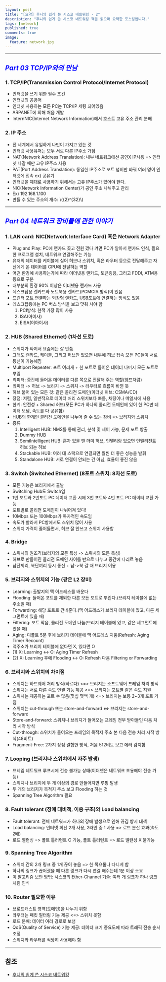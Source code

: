 ```yaml
---
layout: post
title: "[요약] 후니의 쉽게 쓴 시스코 네트워킹 - 2"
description: "후니의 쉽게 쓴 시스코 네트워킹 책을 읽으며 요약한 포스팅입니다."
tags: [network]
published: true
comments: true
image:
  feature: network.jpg
---
```

---

## <span style="color:blue"> *Part 03 TCP/IP와의 만남* </span>
### 1. TCP/IP(Transmission Control Protocol/Internet Protocol)
  - 인터넷을 쓰기 위한 필수 조건
  - 인터넷의 공용어
  - 인터넷 사용하는 모든 PC는 TCP/IP 세팅 되어있음
  - ARPANET에 의해 처음 개발
  - InternNIC(Internet Network Information)에서 호스트 고유 주소 관리 분배

### 2. IP 주소
  - 전 세계에서 유일하게 나만이 가지고 있는 것
  - 인터넷 사용유저는 모두 서로 다른 IP주소 가짐
  - NAT(Network Address Translation): 내부 네트워크에선 공인X IP사용 => 인터넷 나갈 때만 고유 IP주소 사용
  - PAT(Port Address Translation): 동일한 IP주소로 포트 넘버만 바꿔 여러 명이 인터넷에 접속 ex) 공유기
  - 인터넷을 제대로 사용하기 위해서는 고유 IP주소가 있어야 한다.
  - NIC(Network Information Center)가 공인 주소 나눠주고 관리
  - Ex) 192.168.1.100
  - 만들 수 있는 주소의 개수: \\({2}^{32}\\)


---

## <span style="color:blue"> *Part 04 네트워크 장비들에 관한 이야기* </span>
### 1. LAN card: NIC(Network Interface Card) 혹은 Network Adapter
  - Plug and Play: PC에 랜카드 꽂고 전원 껐다 켜면 PC가 알아서 랜카드 인식, 필요한 프로그램 설치, 네트워크 연결해주는 기능
  - 유저의 데이터를 케이블에 실어 허브나 스위치, 혹은 라우터 등으로 전달해주고 자신에게 온 데이터를 CPU에 전달하는 역할
  - 어떤 환경에 사용하는가에 따라 이더넷용 랜카드, 토큰링용, 그리고 FDDI, ATM용 등으로 구분
  - 대부분의 환경 90% 이상은 이더넷용 랜카드 사용
  - 데스크탑용 랜카드와 노트북용 랜카드(PCMCIA 방식)이 있음
  - 프린터 포트 연결하는 외장형 랜카드, USB포트에 연결하는 방식도 있음
  - 데스크탑용에는 PC 버스 방식을 보고 맞춰 사야 함
    1. PCI방식: 현잭 가장 많이 사용
    2. ISA(아이사)
    3. EISA(이아이사)

### 2. HUB (Shared Ethernet) (1차선 도로)
  - 스위치가 싸져서 요즘에는 잘 안씀
  - 그래도 랜카드, 케이블, 그리고 허브만 있으면 내부에 허브 접속 모든 PC들이 서로 통신이 가능해짐
  - Multiport Repeater: 포트 여러개 + 한 포트로 들어온 데이터 나머지 모든 포트로 뿌림
  - 리피터: 중간에 들어온 데이터를 다른 쪽으로 전달해 주는 역할(엠프처럼)
  - 리피터 -> 허브 -> 브리지 -> 스위치 -> 라우터로 흐름이 바뀐 듯
  - 허브 붙어 있는 모든 것: 같은 콜리전 도메인(이더넷 허브: CSMA/CD)
  - 장점: 저렴, 일반적으로 데이터 처리 스위치보다 빠름, 채팅이나 메일시에 사용
  - 한계: 안전성 + Shared 허브(모든 PC가 하나의 콜리전 도메인에 있어 한 PC만 데이터 보냄, 속도를 다 공유함)
  - HUB의 한계인 콜리전 도메인을 나누어 줄 수 있는 장비 => 브리지와 스위치
  - 종류
    1. Intelligent HUB: NMS를 통해 관리, 분석 및 제어 가능, 문제 포트 방출
    2. Dummy HUB
    3. SemiIntelligent HUB: 혼자 있을 땐 더미 허브, 인텔리랑 있으면 인텔리전트 허브 되는 허브
    4. Stackable HUB: 여러 대 스택으로 연결되면 훨씬 더 좋은 성능을 발휘
    5. Standalone HUB: 서로 연결이 안되는 건 아님, 효율이 좋진 않음

### 3. Switch (Switched Ethernet) (8포트 스위치: 8차선 도로)
  - 모든 기능은 브리지에서 출발
  - Switching Hub도 Switch임
  - 1번 포트와 2번포트 PC 데이터 교환 시에 3번 포트와 4번 포트 PC 데이터 교환 가능
  - 포트별로 콜리전 도메인이 나뉘어져 있다!
  - 10Mbps 또는 100Mbps가 독자적인 속도임
  - 속도가 빨라서 PC방에서도 스위치 많이 사용
  - 스위치 가격이 줄어들면서, 허브 잘 안쓰고 스위치 사용함

### 4. Bridge
  - 스위치의 원조격(브리지의 모든 특성 -> 스위치의 모든 특성)
  - 허브로 만들어진 콜리전 도메인 사이를 반으로 나누고 중간에 다리르 놓음
  - 남단끼리, 북단끼리 동시 통신 + 남->북 갈 때 브리지 이용

### 5. 브리지와 스위치의 기능 (같은 L2 장비)
  - Learning: 출발지의 맥 어드레스를 배운다
  - Flooding: 들어온 포트를 제외한 다른 모든 포트로 뿌린다.(브리지 테이블에 없는 주소일 때)
  - Forwarding: 해당 포트로 건네준다.(맥 어드레스가 브리지 테이블에 있고, 다른 세그먼트에 있을 때)
  - Filtering: 포트 막음, 콜리전 도메인 나눔(브리지 테이블에 있고, 같은 세그먼트에 있을 때)
  - Aging: 디폴트 5분 후에 브리지 테이블에 맥 어드레스 지움(Refresh: Aging Timer Recount)
  - 맥주소가 브리지 테이블에 없다면 X, 있다면 O
  - (1) X: Learning <-> O: Aging Timer Refresh
  - (2) X: Learning 후에 Flooding <-> O: Refresh 다음 Filtering or Forwarding

### 6. 브리지와 스위치의 차이점
  - 스위치는 하드웨어 처리 방식(빠르다) <=> 브리지는 소프트웨어 프레임 처리 방식
  - 스위치는 서로 다른 속도 연결 기능 제공 <=> 브리지는 포트별 같은 속도 지원
  - 스위치는 제공하는 포트 수 많음(몇십 몇백 개) <=> 브리지는 보통 2~3개 포트 가짐
  - 스위치는 cut-through 또는 store-and-forward <=> 브리지는 store-and-forward
  - Store-and-forward: 스위치나 브리지가 들어오는 프레임 전부 받아들인 다음 처리 시작 방식
  - Cut-through: 스위치가 들어오는 프레임의 목적지 주소 본 다음 전송 처리 시작 방식(48비트)
  - Fragment-Free: 2가지 장점 결합한 방식, 처음 512비트 보고 에러 감지함

### 7. Looping (브리지나 스위치에서 자주 발생)
  - 프레임 네트워크 루프시에 전송 불가능 상태(이더넷은 네트워크 조용해야 전송 가능)
  - 스위치나 브리지에 두 개 이상의 경로 만들어지면 루핑 발생
  - 두 개의 브리지가 목적지 주소 보고 Flooding 하는 것
  - Spanning Tree Algorithm 필요

### 8. Fault tolerant (장애 대비책, 이중 구조)와 Load balancing
  - Fault tolerant: 전체 네트워크가 하나의 장애 발생으로 인해 끊김 방지 대책
  - Load balancing: 인터넷 회선 2개 사용, 2라인 중 1 사용 => 로드 분산 효과(속도 2배)
  - 로드 밸런싱 => 폴트 톨러런트 O 가능, 폴트 톨러런트 => 로드 밸런싱 X 불가능

### 9. Spanning Tree Algorithm
  - 스위치 간의 2개 링크 중 1개 끊어 놓음 => 한 쪽으롬나 다니게 함
  - 하나의 링크가 끊어졌을 때 다른 링크가 다시 연결 해주는데 1분 이상 소요
  - 이 알고리즘 보안 방법: 시스코의 Ether-Channel 기술: 여러 개 링크가 하나 링크 처럼 인식

### 10. Router 필요한 이유
  - 브로드캐스트 영역(도메인)을 나누기 위함
  - 라우터는 패킷 필터링 기능 제공 <=> 스위치 못함
  - 로드 분배: 데이터 여러 경로로 보냄
  - QoS(Quality of Service) 기능 제공: 데이터 크기 중요도에 따라 트래픽 전송 순서 조정
  - 스위치와 라우터를 적당히 사용해야 함

---
## 참조
  * [후니의 쉽게 쓴 시스코 네트워킹](http://www.kyobobook.co.kr/search/SearchCommonMain.jsp)
